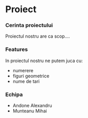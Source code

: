 # Proiect
 ### Cerinta proiectului
 
 Proiectul nostru are ca scop....
 
 ### Features
 
 In proiectul nostru ne putem juca cu:
 - numerere
 - figuri geometrice
 - nume de tari

### Echipa
 - Andone Alexandru
 - Munteanu Mihai 
